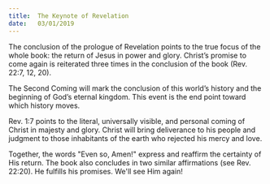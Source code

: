 ```yaml
---
title:  The Keynote of Revelation
date:   03/01/2019
---
```


The conclusion of the prologue of Revelation points to the true focus of the whole book: the return of Jesus in power and glory. Christ’s promise to come again is reiterated three times in the conclusion of the book (Rev. 22:7, 12, 20).

The Second Coming will mark the conclusion of this world’s history and the beginning of God’s eternal kingdom. This event is the end point toward which history moves.

Rev. 1:7 points to the literal, universally visible, and personal coming of Christ in majesty and glory. Christ will bring deliverance to his people and judgment to those inhabitants of the earth who rejected his mercy and love.

Together, the words "Even so, Amen!" express and reaffirm the certainty of His return. The book also concludes in two similar affirmations (see Rev. 22:20). He fulfills his promises. We'll see Him again!
